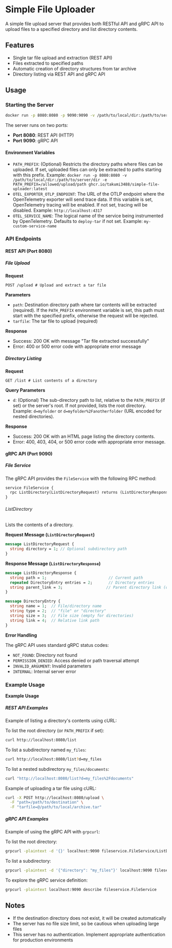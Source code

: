 # Simple File Uploader

A simple file upload server that provides both RESTful API and gRPC API to upload files to a specified directory and list directory contents.

## Features

- Single tar file upload and extraction (REST API)
- Files extracted to specified paths
- Automatic creation of directory structures from tar archive
- Directory listing via REST API and gRPC API

## Usage

### Starting the Server

```sh
docker run -p 8080:8080 -p 9090:9090 -v /path/to/local/dir:/path/to/server/dir ghcr.io/takumi3488/simple-file-uploader:latest
```

The server runs on two ports:

- **Port 8080**: REST API (HTTP)
- **Port 9090**: gRPC API

#### Environment Variables

- `PATH_PREFIX`: (Optional) Restricts the directory paths where files can be uploaded. If set, uploaded files can only be extracted to paths starting with this prefix.
  Example: `docker run -p 8080:8080 -v /path/to/local/dir:/path/to/server/dir -e PATH_PREFIX=/allowed/upload/path ghcr.io/takumi3488/simple-file-uploader:latest`
- `OTEL_EXPORTER_OTLP_ENDPOINT`: The URL of the OTLP endpoint where the OpenTelemetry exporter will send trace data. If this variable is set, OpenTelemetry tracing will be enabled. If not set, tracing will be disabled.
  Example: `http://localhost:4317`
- `OTEL_SERVICE_NAME`: The logical name of the service being instrumented by OpenTelemetry. Defaults to `deploy-tar` if not set.
  Example: `my-custom-service-name`

### API Endpoints

#### REST API (Port 8080)

##### File Upload

**Request**

```
POST /upload # Upload and extract a tar file
```

**Parameters**

- `path`: Destination directory path where tar contents will be extracted (required). If the `PATH_PREFIX` environment variable is set, this path must start with the specified prefix, otherwise the request will be rejected.
- `tarfile`: The tar file to upload (required)

**Response**

- Success: 200 OK with message "Tar file extracted successfully"
- Error: 400 or 500 error code with appropriate error message

##### Directory Listing

**Request**

```
GET /list # List contents of a directory
```

**Query Parameters**

- `d`: (Optional) The sub-directory path to list, relative to the `PATH_PREFIX` (if set) or the server's root. If not provided, lists the root directory.
  Example: `d=myfolder` or `d=myfolder%2Fanotherfolder` (URL encoded for nested directories).

**Response**

- Success: 200 OK with an HTML page listing the directory contents.
- Error: 400, 403, 404, or 500 error code with appropriate error message.

#### gRPC API (Port 9090)

##### File Service

The gRPC API provides the `FileService` with the following RPC method:

```protobuf
service FileService {
  rpc ListDirectory(ListDirectoryRequest) returns (ListDirectoryResponse);
}
```

###### ListDirectory

Lists the contents of a directory.

**Request Message (`ListDirectoryRequest`)**

```protobuf
message ListDirectoryRequest {
  string directory = 1; // Optional subdirectory path
}
```

**Response Message (`ListDirectoryResponse`)**

```protobuf
message ListDirectoryResponse {
  string path = 1;                           // Current path
  repeated DirectoryEntry entries = 2;       // Directory entries
  string parent_link = 3;                   // Parent directory link (optional)
}

message DirectoryEntry {
  string name = 1;  // File/directory name
  string type = 2;  // "file" or "directory"
  string size = 3;  // File size (empty for directories)
  string link = 4;  // Relative link path
}
```

**Error Handling**

The gRPC API uses standard gRPC status codes:

- `NOT_FOUND`: Directory not found
- `PERMISSION_DENIED`: Access denied or path traversal attempt
- `INVALID_ARGUMENT`: Invalid parameters
- `INTERNAL`: Internal server error

### Example Usage

**Example Usage**

##### REST API Examples

Example of listing a directory's contents using cURL:

To list the root directory (or `PATH_PREFIX` if set):

```bash
curl http://localhost:8080/list
```

To list a subdirectory named `my_files`:

```bash
curl http://localhost:8080/list?d=my_files
```

To list a nested subdirectory `my_files/documents`:

```bash
curl "http://localhost:8080/list?d=my_files%2Fdocuments"
```

Example of uploading a tar file using cURL:

```bash
curl -X POST http://localhost:8080/upload \
  -F "path=/path/to/destination" \
  -F "tarfile=@/path/to/local/archive.tar"
```

##### gRPC API Examples

Example of using the gRPC API with `grpcurl`:

To list the root directory:

```bash
grpcurl -plaintext -d '{}' localhost:9090 fileservice.FileService/ListDirectory
```

To list a subdirectory:

```bash
grpcurl -plaintext -d '{"directory": "my_files"}' localhost:9090 fileservice.FileService/ListDirectory
```

To explore the gRPC service definition:

```bash
grpcurl -plaintext localhost:9090 describe fileservice.FileService
```

## Notes

- If the destination directory does not exist, it will be created automatically
- The server has no file size limit, so be cautious when uploading large files
- This server has no authentication. Implement appropriate authentication for production environments

